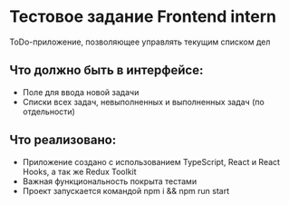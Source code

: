 # Тестовое задание Frontend intern
ToDo-приложение, позволяющее управлять текущим списком дел

## Что должно быть в интерфейсе:
- Поле для ввода новой задачи
- Списки всех задач, невыполненных и выполненных задач (по отдельности)

## Что реализовано:
- Приложение создано с использованием TypeScript, React и React Hooks, а так же Redux Toolkit
- Важная функциональность покрыта тестами
- Проект запускается командой npm i && npm run start
